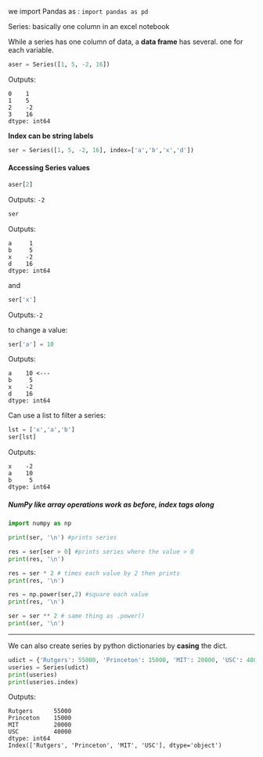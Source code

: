 

we import Pandas as : `import pandas as pd`

Series: basically one column in an excel notebook

While a series has one column of data, a **data frame** has several. one for each variable. 


```Python
aser = Series([1, 5, -2, 16])
```

Outputs:
```
0    1 
1    5 
2    -2 
3    16 
dtype: int64
```

**Index can be string labels**
```Python
ser = Series([1, 5, -2, 16], index=['a','b','x','d'])
```


#### Accessing Series values

```python
aser[2]
```
Outputs: `-2`


```python
ser
```
Outputs:
```
a     1
b     5
x    -2
d    16
dtype: int64
```
and
```python
ser['x']
```
Outputs:`-2`

to change a value:
```python
ser['a'] = 10
```
Outputs: 
```
a    10 <---
b     5
x    -2
d    16
dtype: int64
```

Can use a list to filter a series:
```python
lst = ['x','a','b']
ser[lst]
```
Outputs:
```
x    -2
a    10
b     5
dtype: int64
```

##### NumPy like array operations work as before, index tags along

```python
import numpy as np

print(ser, '\n') #prints series

res = ser[ser > 0] #prints series where the value > 0
print(res, '\n')

res = ser * 2 # times each value by 2 then prints
print(res, '\n')

res = np.power(ser,2) #square each value
print(res, '\n')

ser = ser ** 2 # same thing as .power()
print(ser, '\n')
```

---

We can also create series by python dictionaries by **casing** the dict. 

```python
udict = {'Rutgers': 55000, 'Princeton': 15000, 'MIT': 20000, 'USC': 40000}
useries = Series(udict)
print(useries)
print(useries.index)
```
Outputs:
```
Rutgers      55000
Princeton    15000
MIT          20000
USC          40000
dtype: int64
Index(['Rutgers', 'Princeton', 'MIT', 'USC'], dtype='object')
```

